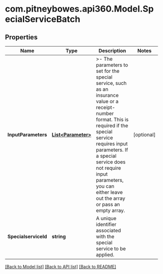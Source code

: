 # com.pitneybowes.api360.Model.SpecialServiceBatch

## Properties

Name | Type | Description | Notes
------------ | ------------- | ------------- | -------------
**InputParameters** | [**List&lt;Parameter&gt;**](Parameter.md) | &gt;- The parameters to set for the special service, such as an insurance value or a receipt-number format. This is required if the special service requires input parameters. If a special service does not require input parameters, you can either leave out the array or pass an empty array. | [optional] 
**SpecialserviceId** | **string** | A unique identifier associated with the special service to be applied. | 

[[Back to Model list]](../README.md#documentation-for-models) [[Back to API list]](../README.md#documentation-for-api-endpoints) [[Back to README]](../README.md)

